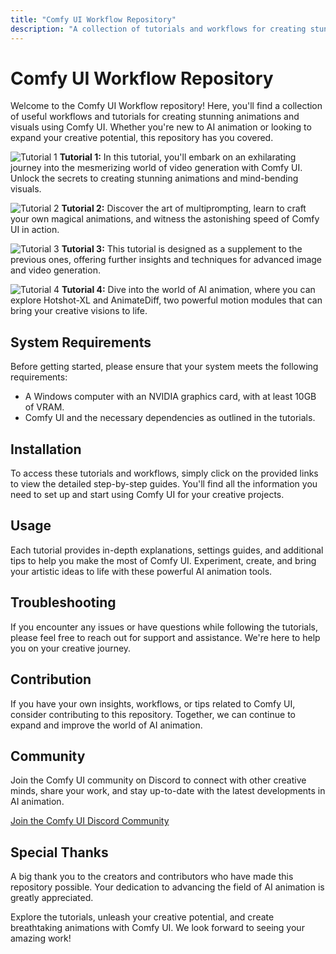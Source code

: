 ```yaml
---
title: "Comfy UI Workflow Repository"
description: "A collection of tutorials and workflows for creating stunning animations with Comfy UI."
---
```


# Comfy UI Workflow Repository

Welcome to the Comfy UI Workflow repository! Here, you'll find a collection of useful workflows and tutorials for creating stunning animations and visuals using Comfy UI. Whether you're new to AI animation or looking to expand your creative potential, this repository has you covered.

![Tutorial 1](https://github.com/camaerart/ComfyUI-Usefull-Workflows/blob/main/Workflow-Tutorial1.png)
**Tutorial 1:** In this tutorial, you'll embark on an exhilarating journey into the mesmerizing world of video generation with Comfy UI. Unlock the secrets to creating stunning animations and mind-bending visuals.

![Tutorial 2](https://github.com/camaerart/ComfyUI-Usefull-Workflows/blob/main/ComfyUI_00005_.png)
**Tutorial 2:** Discover the art of multiprompting, learn to craft your own magical animations, and witness the astonishing speed of Comfy UI in action.

![Tutorial 3](https://github.com/camaerart/ComfyUI-Usefull-Workflows/blob/main/animate%20diff%20hoodie%20tutorial.png)
**Tutorial 3:** This tutorial is designed as a supplement to the previous ones, offering further insights and techniques for advanced image and video generation.

![Tutorial 4](https://github.com/camaerart/ComfyUI-Usefull-Workflows/blob/main/robotic%20girl2410.png)
**Tutorial 4:** Dive into the world of AI animation, where you can explore Hotshot-XL and AnimateDiff, two powerful motion modules that can bring your creative visions to life.

## System Requirements

Before getting started, please ensure that your system meets the following requirements:
- A Windows computer with an NVIDIA graphics card, with at least 10GB of VRAM.
- Comfy UI and the necessary dependencies as outlined in the tutorials.

## Installation

To access these tutorials and workflows, simply click on the provided links to view the detailed step-by-step guides. You'll find all the information you need to set up and start using Comfy UI for your creative projects.

## Usage

Each tutorial provides in-depth explanations, settings guides, and additional tips to help you make the most of Comfy UI. Experiment, create, and bring your artistic ideas to life with these powerful AI animation tools.

## Troubleshooting

If you encounter any issues or have questions while following the tutorials, please feel free to reach out for support and assistance. We're here to help you on your creative journey.

## Contribution

If you have your own insights, workflows, or tips related to Comfy UI, consider contributing to this repository. Together, we can continue to expand and improve the world of AI animation.

## Community

Join the Comfy UI community on Discord to connect with other creative minds, share your work, and stay up-to-date with the latest developments in AI animation.

[Join the Comfy UI Discord Community](https://discord.gg/comfyui)

## Special Thanks

A big thank you to the creators and contributors who have made this repository possible. Your dedication to advancing the field of AI animation is greatly appreciated.

Explore the tutorials, unleash your creative potential, and create breathtaking animations with Comfy UI. We look forward to seeing your amazing work!
